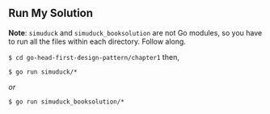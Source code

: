 ## Run My Solution
**Note**:  `simuduck` and `simuduck_booksolution` are not Go modules, so you have
to run all the files within each directory. Follow along.

`$ cd go-head-first-design-pattern/chapter1` then,

`$ go run simuduck/*`

_or_

`$ go run simuduck_booksolution/*`

